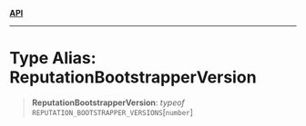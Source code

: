 [**API**](../README.md)

***

# Type Alias: ReputationBootstrapperVersion

> **ReputationBootstrapperVersion**: *typeof* `REPUTATION_BOOTSTRAPPER_VERSIONS`\[`number`\]
